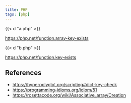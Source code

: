 ```yaml
---
title: PHP
tags: [php]
---
```


{{< d "a.php" >}}

<https://php.net/function.array-key-exists>

{{< d "b.php" >}}

<https://php.net/function.key-exists>

## References

- <https://hyperpolyglot.org/scripting#dict-key-check>
- <https://programming-idioms.org/idiom/51>
- <https://rosettacode.org/wiki/Associative_array/Creation>
